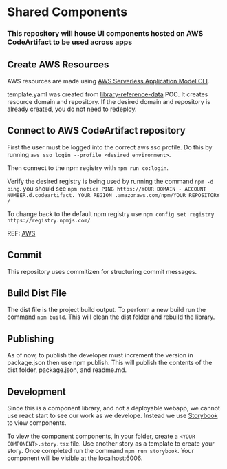 # Shared Components

### This repository will house UI components hosted on AWS CodeArtifact to be used across apps

## Create AWS Resources

AWS resources are made using [AWS Serverless Application Model CLI](https://aws.amazon.com/serverless/sam/).

template.yaml was created from [library-reference-data](https://github.com/Smart-Warehousing/library-reference-data/tree/swat-281-testing#library-reference-data) POC. It creates resource domain and repository. If the desired domain and repository is already created, you do not need to redeploy.

## Connect to AWS CodeArtifact repository

First the user must be logged into the correct aws sso profile. Do this by running `aws sso login --profile <desired environment>`.

Then connect to the npm registry with `npm run co:login`.

Verify the desired registry is being used by running the command `npm -d ping`.
you should see `npm notice PING https://YOUR DOMAIN - ACCOUNT NUMBER.d.codeartifact. YOUR REGION .amazonaws.com/npm/YOUR REPOSITORY /`

To change back to the default npm registry use `npm config set registry https://registry.npmjs.com/`

REF: [AWS](https://docs.aws.amazon.com/codeartifact/latest/ug/npm-auth.html)

## Commit

This repository uses commitizen for structuring commit messages.

## Build Dist File

The dist file is the project build output. To perform a new build run the command `npm build`.
This will clean the dist folder and rebuild the library.

## Publishing

As of now, to publish the developer must increment the version in package.json then use npm publish. This will publish the contents of the dist folder, package.json, and readme.md.

## Development

Since this is a component library, and not a deployable webapp, we cannot use react start to see our work as we develope. Instead we use [Storybook ](https://storybook.js.org/) to view components.

To view the component components, in your folder, create a `<YOUR COMPONENT>.story.tsx` file. Use another story as a template to create your story. Once completed run the command `npm run storybook`. Your component will be visible at the localhost:6006.
